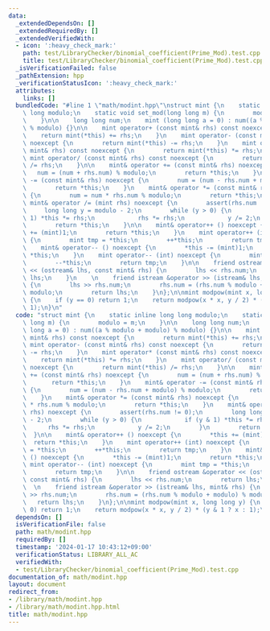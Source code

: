 ```yaml
---
data:
  _extendedDependsOn: []
  _extendedRequiredBy: []
  _extendedVerifiedWith:
  - icon: ':heavy_check_mark:'
    path: test/LibraryChecker/binomial_coefficient(Prime_Mod).test.cpp
    title: test/LibraryChecker/binomial_coefficient(Prime_Mod).test.cpp
  _isVerificationFailed: false
  _pathExtension: hpp
  _verificationStatusIcon: ':heavy_check_mark:'
  attributes:
    links: []
  bundledCode: "#line 1 \"math/modint.hpp\"\nstruct mint {\n    static inline long\
    \ long modulo;\n    static void set_mod(long long m) {\n        modulo = m;\n\
    \    }\n\n    long long num;\n    mint (long long a = 0) : num((a % modulo + modulo)\
    \ % modulo) {}\n\n    mint operator+ (const mint& rhs) const noexcept {\n    \
    \    return mint(*this) += rhs;\n    }\n    mint operator- (const mint& rhs) const\
    \ noexcept {\n        return mint(*this) -= rhs;\n    }\n    mint operator* (const\
    \ mint& rhs) const noexcept {\n        return mint(*this) *= rhs;\n    }\n   \
    \ mint operator/ (const mint& rhs) const noexcept {\n        return mint(*this)\
    \ /= rhs;\n    }\n\n    mint& operator += (const mint& rhs) noexcept {\n     \
    \   num = (num + rhs.num) % modulo;\n        return *this;\n    }\n    mint& operator\
    \ -= (const mint& rhs) noexcept {\n        num = (num - rhs.num + modulo) % modulo;\n\
    \        return *this;\n    }\n    mint& operator *= (const mint& rhs) noexcept\
    \ {\n        num = num * rhs.num % modulo;\n        return *this;\n    }\n   \
    \ mint& operator /= (mint rhs) noexcept {\n        assert(rhs.num != 0);\n   \
    \     long long y = modulo - 2;\n        while (y > 0) {\n            if (y &\
    \ 1) *this *= rhs;\n            rhs *= rhs;\n            y /= 2;\n        }\n\
    \        return *this;\n    }\n\n    mint& operator++ () noexcept {\n        *this\
    \ += (mint)1;\n        return *this;\n    }\n    mint operator++ (int) noexcept\
    \ {\n        mint tmp = *this;\n        ++*this;\n        return tmp;\n    }\n\
    \    mint& operator-- () noexcept {\n        *this -= (mint)1;\n        return\
    \ *this;\n    }\n    mint operator-- (int) noexcept {\n        mint tmp = *this;\n\
    \        --*this;\n        return tmp;\n    }\n\n    friend ostream &operator\
    \ << (ostream& lhs, const mint& rhs) {\n        lhs << rhs.num;\n        return\
    \ lhs;\n    }\n    \n    friend istream &operator >> (istream& lhs, mint& rhs)\
    \ {\n        lhs >> rhs.num;\n        rhs.num = (rhs.num % modulo + modulo) %\
    \ modulo;\n        return lhs;\n    }\n};\n\nmint modpow(mint x, long long y)\
    \ {\n    if (y == 0) return 1;\n    return modpow(x * x, y / 2) * (y & 1 ? x :\
    \ 1);\n}\n"
  code: "struct mint {\n    static inline long long modulo;\n    static void set_mod(long\
    \ long m) {\n        modulo = m;\n    }\n\n    long long num;\n    mint (long\
    \ long a = 0) : num((a % modulo + modulo) % modulo) {}\n\n    mint operator+ (const\
    \ mint& rhs) const noexcept {\n        return mint(*this) += rhs;\n    }\n   \
    \ mint operator- (const mint& rhs) const noexcept {\n        return mint(*this)\
    \ -= rhs;\n    }\n    mint operator* (const mint& rhs) const noexcept {\n    \
    \    return mint(*this) *= rhs;\n    }\n    mint operator/ (const mint& rhs) const\
    \ noexcept {\n        return mint(*this) /= rhs;\n    }\n\n    mint& operator\
    \ += (const mint& rhs) noexcept {\n        num = (num + rhs.num) % modulo;\n \
    \       return *this;\n    }\n    mint& operator -= (const mint& rhs) noexcept\
    \ {\n        num = (num - rhs.num + modulo) % modulo;\n        return *this;\n\
    \    }\n    mint& operator *= (const mint& rhs) noexcept {\n        num = num\
    \ * rhs.num % modulo;\n        return *this;\n    }\n    mint& operator /= (mint\
    \ rhs) noexcept {\n        assert(rhs.num != 0);\n        long long y = modulo\
    \ - 2;\n        while (y > 0) {\n            if (y & 1) *this *= rhs;\n      \
    \      rhs *= rhs;\n            y /= 2;\n        }\n        return *this;\n  \
    \  }\n\n    mint& operator++ () noexcept {\n        *this += (mint)1;\n      \
    \  return *this;\n    }\n    mint operator++ (int) noexcept {\n        mint tmp\
    \ = *this;\n        ++*this;\n        return tmp;\n    }\n    mint& operator--\
    \ () noexcept {\n        *this -= (mint)1;\n        return *this;\n    }\n   \
    \ mint operator-- (int) noexcept {\n        mint tmp = *this;\n        --*this;\n\
    \        return tmp;\n    }\n\n    friend ostream &operator << (ostream& lhs,\
    \ const mint& rhs) {\n        lhs << rhs.num;\n        return lhs;\n    }\n  \
    \  \n    friend istream &operator >> (istream& lhs, mint& rhs) {\n        lhs\
    \ >> rhs.num;\n        rhs.num = (rhs.num % modulo + modulo) % modulo;\n     \
    \   return lhs;\n    }\n};\n\nmint modpow(mint x, long long y) {\n    if (y ==\
    \ 0) return 1;\n    return modpow(x * x, y / 2) * (y & 1 ? x : 1);\n}"
  dependsOn: []
  isVerificationFile: false
  path: math/modint.hpp
  requiredBy: []
  timestamp: '2024-01-17 10:43:12+09:00'
  verificationStatus: LIBRARY_ALL_AC
  verifiedWith:
  - test/LibraryChecker/binomial_coefficient(Prime_Mod).test.cpp
documentation_of: math/modint.hpp
layout: document
redirect_from:
- /library/math/modint.hpp
- /library/math/modint.hpp.html
title: math/modint.hpp
---
```

